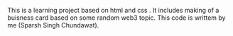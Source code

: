 This is a learning project based on html and css .
It includes making of a buisness card based on some random web3 topic.
This code is writtem by me (Sparsh Singh Chundawat).
